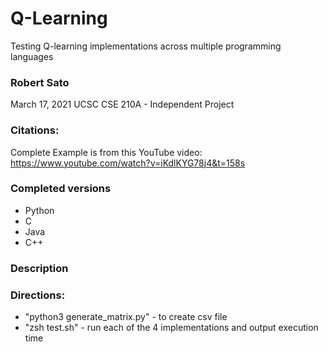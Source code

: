 # Q-Learning
Testing Q-learning implementations across multiple programming languages

### Robert Sato
March 17, 2021
UCSC
CSE 210A - Independent Project

### Citations:
Complete Example is from this YouTube video:
https://www.youtube.com/watch?v=iKdlKYG78j4&t=158s

### Completed versions
- Python
- C
- Java
- C++

### Description
### Directions:
- "python3 generate_matrix.py" - to create csv file
- "zsh test.sh" - run each of the 4 implementations and output execution time

